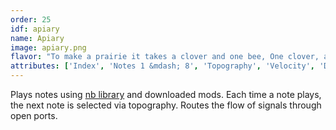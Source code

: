 ```yaml
---
order: 25
idf: apiary
name: Apiary
image: apiary.png
flavor: "To make a prairie it takes a clover and one bee, One clover, and a bee. And revery. The revery alone will do, If bees are few. — Emily Dickinson"
attributes: ['Index', 'Notes 1 &mdash; 8', 'Topography', 'Velocity', 'Duration', 'nb Voice', 'nb Select']
---
```

Plays notes using [nb library]() and downloaded mods. Each time a note plays, the next note is selected via topography. Routes the flow of signals through open ports.
